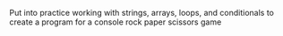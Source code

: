 Put into practice working with strings, arrays, loops, and conditionals to create a program for a console rock paper scissors game
